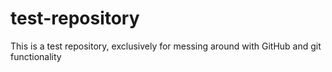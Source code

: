 # test-repository
This is a test repository, exclusively for messing around with GitHub and git functionality
